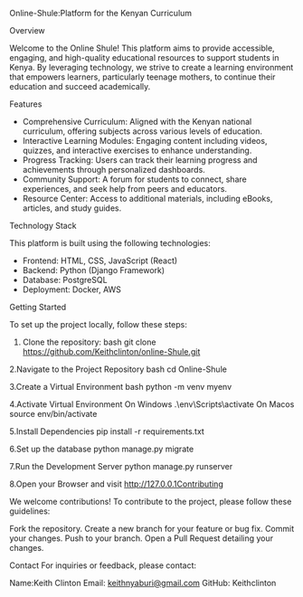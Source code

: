 Online-Shule:Platform for the Kenyan Curriculum

Overview

Welcome to the Online Shule! This platform aims to provide accessible, engaging, and high-quality educational resources to support students in Kenya. By leveraging technology, we strive to create a learning environment that empowers learners, particularly teenage mothers, to continue their education and succeed academically.

Features

- Comprehensive Curriculum: Aligned with the Kenyan national curriculum, offering subjects across various levels of education.
- Interactive Learning Modules: Engaging content including videos, quizzes, and interactive exercises to enhance understanding.
- Progress Tracking: Users can track their learning progress and achievements through personalized dashboards.
- Community Support: A forum for students to connect, share experiences, and seek help from peers and educators.
- Resource Center: Access to additional materials, including eBooks, articles, and study guides.

Technology Stack

This platform is built using the following technologies:

- Frontend: HTML, CSS, JavaScript (React)
- Backend: Python (Django Framework)
- Database: PostgreSQL
- Deployment: Docker, AWS

Getting Started

To set up the project locally, follow these steps:

1. Clone the repository:
   bash
   git clone https://github.com/Keithclinton/online-Shule.git

2.Navigate to the Project Repository
  bash
  cd Online-Shule

3.Create a Virtual Environment
  bash
  python -m venv myenv

4.Activate Virtual Environment
  On Windows
  .\env\Scripts\activate
  On Macos
  source env/bin/activate

5.Install Dependencies
  pip install -r requirements.txt

6.Set up the database
  python manage.py migrate

7.Run the Development Server
  python manage.py runserver

8.Open your Browser and visit
  http://127.0.0.1Contributing
  
We welcome contributions! To contribute to the project, please follow these guidelines:

Fork the repository.
Create a new branch for your feature or bug fix.
Commit your changes.
Push to your branch.
Open a Pull Request detailing your changes.

Contact
For inquiries or feedback, please contact:

Name:Keith Clinton
Email: keithnyaburi@gmail.com
GitHub: Keithclinton
